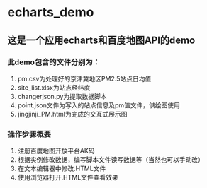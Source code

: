 # echarts_demo
## 这是一个应用echarts和百度地图API的demo

### 此demo包含的文件分别为：
1. pm.csv为处理好的京津冀地区PM2.5站点日均值
2. site_list.xlsx为站点经纬度
3. changerjson.py为提取数据脚本
4. point.json文件为写入的站点信息及pm值文件，供绘图使用
5. jingjinji_PM.html为完成的交互式展示图

### 操作步骤概要
1. 注册百度地图开放平台AK码
2. 根据实例修改数据，编写脚本文件读写数据等（当然也可以手动改）
3. 在文本编辑器中修改.HTML文件
4. 使用浏览器打开.HTML文件查看效果
